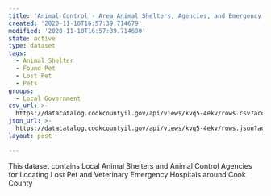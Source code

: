 ```yaml
---
title: 'Animal Control - Area Animal Shelters, Agencies, and Emergency Hospitals'
created: '2020-11-10T16:57:39.714679'
modified: '2020-11-10T16:57:39.714690'
state: active
type: dataset
tags:
  - Animal Shelter
  - Found Pet
  - Lost Pet
  - Pets
groups:
  - Local Government
csv_url: >-
  https://datacatalog.cookcountyil.gov/api/views/kvq5-4ekv/rows.csv?accessType=DOWNLOAD
json_url: >-
  https://datacatalog.cookcountyil.gov/api/views/kvq5-4ekv/rows.json?accessType=DOWNLOAD
layout: post

---
```

This dataset contains Local Animal Shelters and Animal Control Agencies for Locating Lost Pet and Veterinary Emergency Hospitals around Cook County
